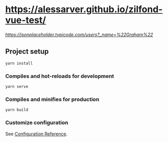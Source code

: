 # https://alessarver.github.io/zilfond-vue-test/

###### https://jsonplaceholder.typicode.com/users?_name=%22Graham%22

## Project setup
```
yarn install
```

### Compiles and hot-reloads for development
```
yarn serve
```

### Compiles and minifies for production
```
yarn build
```

### Customize configuration
See [Configuration Reference](https://cli.vuejs.org/config/).
